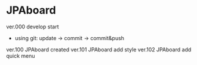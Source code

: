 # JPAboard

ver.000 develop start
- using git: update → commit → commit&push

ver.100 JPAboard created
ver.101 JPAboard add style
ver.102 JPAboard add quick menu
